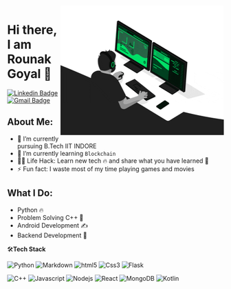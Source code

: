 
<img align="right" src="https://github.com/Rounak-Goyal/Rounak-Goyal/blob/main/Images/developer.gif" alt="Coder GIF" width="380" height="300">



# Hi there, I am Rounak Goyal 👋
[![Linkedin Badge](https://img.shields.io/badge/-rounak-blue?style=flat-square&logo=Linkedin&logoColor=white&link=https://www.linkedin.com/in/Rounak-Goyal/)](https://www.linkedin.com/in/Rounak-Goyal/)
[![Gmail Badge](https://img.shields.io/badge/-rounak@gmail.com-c14438?style=flat-square&logo=Gmail&logoColor=white&link=mailto:rounak3110@gmail.com)](mailto:rounak3110@gmail.com) 

## About Me:
- 🔭 I’m currently pursuing B.Tech IIT INDORE
- 🌱 I’m currently learning `Blockchain`
- 👨‍💻 Life Hack: Learn new tech :fire: and share what you have learned :tada:
- ⚡ Fun fact: I waste most of my time playing games and movies

## What I Do:
- Python :fire: 
- Problem Solving C++ 🧐
- Android Development ✍️
- Backend Development 😬

    
🛠**Tech Stack**
<p>
<img alt="Python" src="https://img.shields.io/badge/Python-14354C?style=for-the-badge&logo=python&logoColor=white" height="25px"/>
<img alt="Markdown" src="https://img.shields.io/badge/Markdown-000000?style=for-the-badge&logo=markdown&logoColor=white"  height="25px"/>
<img alt="html5" src="https://img.shields.io/badge/HTML5-E34F26?style=for-the-badge&logo=html5&logoColor=white" height="25px"/>
<img alt="Css3" src="https://img.shields.io/badge/CSS3-1572B6?style=for-the-badge&logo=css3&logoColor=white" height="25px"/>
<img alt="Flask" src="https://img.shields.io/badge/Flask-14354C?style=for-the-badge&logo=flask&logoColor=red" height="25px"/>
</p>
<p>
<img alt="C++" src="https://img.shields.io/badge/C%2B%2B-00599C?style=for-the-badge&logo=c%2B%2B&logoColor=white" height="25px"/>
<img alt="Javascript" src="https://img.shields.io/badge/JavaScript-323330?style=for-the-badge&logo=javascript&logoColor=F7DF1E"  height="25px"/>
<img alt="Nodejs" src="https://img.shields.io/badge/-Nodejs-43853d?style=flat-square&logo=Node.js&logoColor=white"  height="25px"/>
<img alt="React" src="https://img.shields.io/badge/React-20232A?style=for-the-badge&logo=react&logoColor=61DAFB" height="25px"/>
<img alt="MongoDB" src="https://img.shields.io/badge/-MongoDB-13aa52?style=flat-square&logo=mongodb&logoColor=white"  height="25px"/>
 <img alt="Kotlin" src="https://img.shields.io/badge/-Kotlin-00C7B7?style=flat-square&logo=kotlin&logoColor=white" height="25px"/>
</p>


